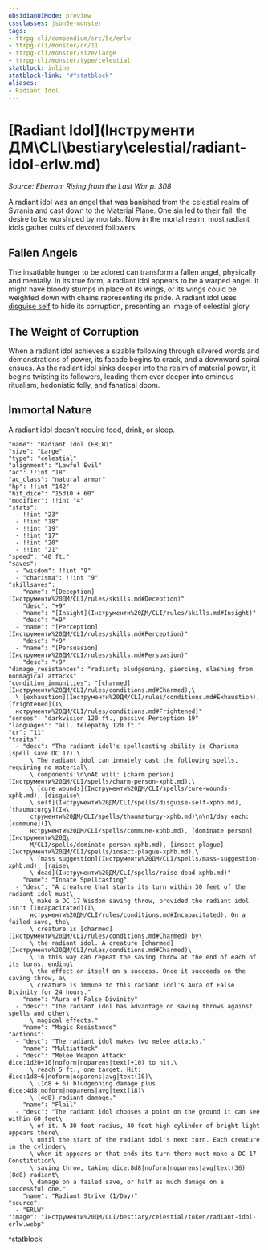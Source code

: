 ```yaml
---
obsidianUIMode: preview
cssclasses: json5e-monster
tags:
- ttrpg-cli/compendium/src/5e/erlw
- ttrpg-cli/monster/cr/11
- ttrpg-cli/monster/size/large
- ttrpg-cli/monster/type/celestial
statblock: inline
statblock-link: "#^statblock"
aliases:
- Radiant Idol
---
```

# [Radiant Idol](Інструменти ДМ\CLI\bestiary\celestial/radiant-idol-erlw.md)
*Source: Eberron: Rising from the Last War p. 308*  

A radiant idol was an angel that was banished from the celestial realm of Syrania and cast down to the Material Plane. One sin led to their fall: the desire to be worshiped by mortals. Now in the mortal realm, most radiant idols gather cults of devoted followers.

## Fallen Angels

The insatiable hunger to be adored can transform a fallen angel, physically and mentally. In its true form, a radiant idol appears to be a warped angel. It might have bloody stumps in place of its wings, or its wings could be weighted down with chains representing its pride. A radiant idol uses [disguise self](Інструменти%20ДМ/CLI/spells/disguise-self-xphb.md) to hide its corruption, presenting an image of celestial glory.

## The Weight of Corruption

When a radiant idol achieves a sizable following through silvered words and demonstrations of power, its facade begins to crack, and a downward spiral ensues. As the radiant idol sinks deeper into the realm of material power, it begins twisting its followers, leading them ever deeper into ominous ritualism, hedonistic folly, and fanatical doom.

## Immortal Nature

A radiant idol doesn't require food, drink, or sleep.

```statblock
"name": "Radiant Idol (ERLW)"
"size": "Large"
"type": "celestial"
"alignment": "Lawful Evil"
"ac": !!int "18"
"ac_class": "natural armor"
"hp": !!int "142"
"hit_dice": "15d10 + 60"
"modifier": !!int "4"
"stats":
  - !!int "23"
  - !!int "18"
  - !!int "19"
  - !!int "17"
  - !!int "20"
  - !!int "21"
"speed": "40 ft."
"saves":
  - "wisdom": !!int "9"
  - "charisma": !!int "9"
"skillsaves":
  - "name": "[Deception](Інструменти%20ДМ/CLI/rules/skills.md#Deception)"
    "desc": "+9"
  - "name": "[Insight](Інструменти%20ДМ/CLI/rules/skills.md#Insight)"
    "desc": "+9"
  - "name": "[Perception](Інструменти%20ДМ/CLI/rules/skills.md#Perception)"
    "desc": "+9"
  - "name": "[Persuasion](Інструменти%20ДМ/CLI/rules/skills.md#Persuasion)"
    "desc": "+9"
"damage_resistances": "radiant; bludgeoning, piercing, slashing from nonmagical attacks"
"condition_immunities": "[charmed](Інструменти%20ДМ/CLI/rules/conditions.md#Charmed),\
  \ [exhaustion](Інструменти%20ДМ/CLI/rules/conditions.md#Exhaustion), [frightened](І\
  нструменти%20ДМ/CLI/rules/conditions.md#Frightened)"
"senses": "darkvision 120 ft., passive Perception 19"
"languages": "all, telepathy 120 ft."
"cr": "11"
"traits":
  - "desc": "The radiant idol's spellcasting ability is Charisma (spell save DC 17).\
      \ The radiant idol can innately cast the following spells, requiring no material\
      \ components:\n\nAt will: [charm person](Інструменти%20ДМ/CLI/spells/charm-person-xphb.md),\
      \ [cure wounds](Інструменти%20ДМ/CLI/spells/cure-wounds-xphb.md), [disguise\
      \ self](Інструменти%20ДМ/CLI/spells/disguise-self-xphb.md), [thaumaturgy](Ін\
      струменти%20ДМ/CLI/spells/thaumaturgy-xphb.md)\n\n1/day each: [commune](І\
      нструменти%20ДМ/CLI/spells/commune-xphb.md), [dominate person](Інструменти%20Д\
      М/CLI/spells/dominate-person-xphb.md), [insect plague](Інструменти%20ДМ/CLI/spells/insect-plague-xphb.md),\
      \ [mass suggestion](Інструменти%20ДМ/CLI/spells/mass-suggestion-xphb.md), [raise\
      \ dead](Інструменти%20ДМ/CLI/spells/raise-dead-xphb.md)"
    "name": "Innate Spellcasting"
  - "desc": "A creature that starts its turn within 30 feet of the radiant idol must\
      \ make a DC 17 Wisdom saving throw, provided the radiant idol isn't [incapacitated](І\
      нструменти%20ДМ/CLI/rules/conditions.md#Incapacitated). On a failed save, the\
      \ creature is [charmed](Інструменти%20ДМ/CLI/rules/conditions.md#Charmed) by\
      \ the radiant idol. A creature [charmed](Інструменти%20ДМ/CLI/rules/conditions.md#Charmed)\
      \ in this way can repeat the saving throw at the end of each of its turns, ending\
      \ the effect on itself on a success. Once it succeeds on the saving throw, a\
      \ creature is immune to this radiant idol's Aura of False Divinity for 24 hours."
    "name": "Aura of False Divinity"
  - "desc": "The radiant idol has advantage on saving throws against spells and other\
      \ magical effects."
    "name": "Magic Resistance"
"actions":
  - "desc": "The radiant idol makes two melee attacks."
    "name": "Multiattack"
  - "desc": "Melee Weapon Attack: dice:1d20+10|noform|noparens|text(+10) to hit,\
      \ reach 5 ft., one target. Hit: dice:1d8+6|noform|noparens|avg|text(10)\
      \ (1d8 + 6) bludgeoning damage plus dice:4d8|noform|noparens|avg|text(18)\
      \ (4d8) radiant damage."
    "name": "Flail"
  - "desc": "The radiant idol chooses a point on the ground it can see within 60 feet\
      \ of it. A 30-foot-radius, 40-foot-high cylinder of bright light appears there\
      \ until the start of the radiant idol's next turn. Each creature in the cylinder\
      \ when it appears or that ends its turn there must make a DC 17 Constitution\
      \ saving throw, taking dice:8d8|noform|noparens|avg|text(36) (8d8) radiant\
      \ damage on a failed save, or half as much damage on a successful one."
    "name": "Radiant Strike (1/Day)"
"source":
  - "ERLW"
"image": "Інструменти%20ДМ/CLI/bestiary/celestial/token/radiant-idol-erlw.webp"
```
^statblock